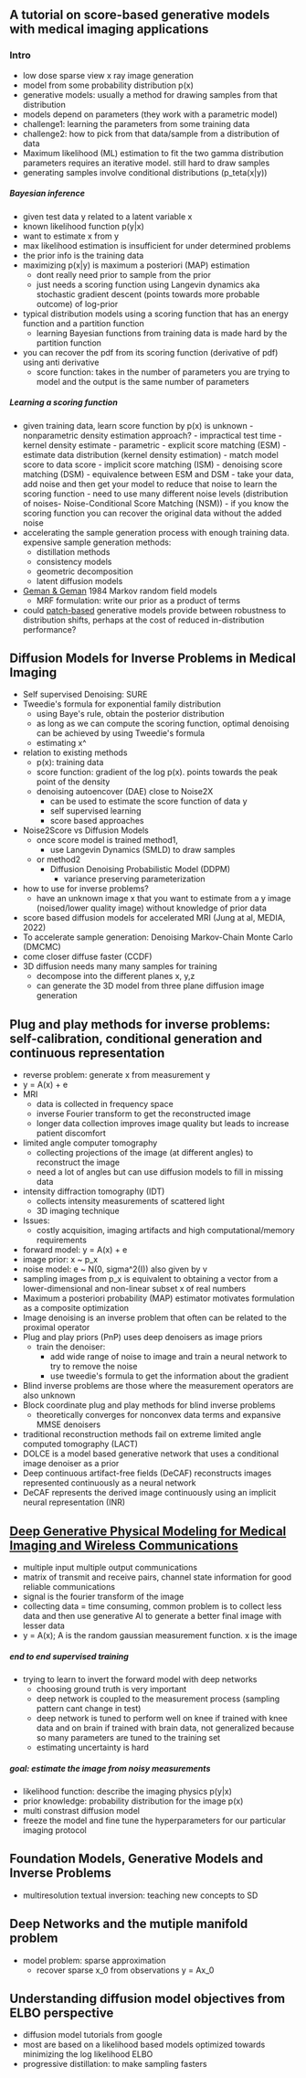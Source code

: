 ## A tutorial on score-based generative models with medical imaging applications
### Intro 
- low dose sparse view x ray image generation 
- model from some probability distribution p(x)
- generative models: usually a method for drawing samples from that distribution 
- models depend on parameters (they work with a parametric model)
- challenge1: learning the parameters from some training data 
- challenge2: how to pick from that data/sample from a distribution of data 
- Maximum likelihood (ML) estimation to fit the two gamma distribution parameters requires an iterative model. still hard to draw samples 
- generating samples involve conditional distributions (p_teta(x|y))
##### Bayesian inference 
- given test data y related to a latent variable x
- known likelihood function p(y|x)
- want to estimate x from y 
- max likelihood estimation is insufficient for under determined problems 
- the prior info is the training data 
- maximizing p(x|y) is maximum a posteriori (MAP) estimation 
	- dont really need prior to sample from the prior 
	- just needs a scoring function using Langevin dynamics aka stochastic gradient descent (points towards more probable outcome) of log-prior 
- typical distribution models using a scoring function that has an energy function and a partition function 
	- learning Bayesian functions from training data is made hard by the partition function 
- you can recover the pdf from its scoring function (derivative of pdf) using anti derivative 
	- score function: takes in the number of parameters you are trying to model and the output is the same number of parameters
##### Learning a scoring function
- given training data, learn score function by p(x) is unknown 
		- nonparametric density estimation approach?
			- impractical test time 
			- kernel density estimate
		- parametric 
			- explicit score matching (ESM) 
				- estimate data distribution (kernel density estimation)
				- match model score to data score 
			- implicit score matching (ISM)
		- denoising score matching (DSM)
			- equivalence between ESM and DSM 
			- take your data, add noise and then get your model to reduce that noise to learn the scoring function 
			- need to use many different noise levels (distribution of noises- Noise-Conditional Score Matching (NSM))
			- if you know the scoring function you can recover the original data without the added noise 
- accelerating the sample generation process with enough training data. expensive sample generation methods: 
	- distillation methods
	- consistency models
	- geometric decomposition 
	- latent diffusion models 
- [Geman & Geman](https://ieeexplore.ieee.org/stamp/stamp.jsp?tp=&arnumber=4767596) 1984 Markov random field models 
	- MRF formulation: write our prior as a product of terms 
- could [patch-based](https://www.ecva.net/papers/eccv_2022/papers_ECCV/papers/136770547.pdf) generative models provide between robustness to distribution shifts, perhaps at the cost of reduced in-distribution performance?

## Diffusion Models for Inverse Problems in Medical Imaging
- Self supervised Denoising: SURE 
- Tweedie's formula for exponential family distribution 
	- using Baye's rule, obtain the posterior distribution
	- as long as we can compute the scoring function, optimal denoising can be achieved by using Tweedie's formula 
	- estimating x^ 
- relation to existing methods
	- p(x): training data 
	- score function: gradient of the log p(x). points towards the peak point of the density
	- denoising autoencover (DAE) close to Noise2X
		- can be used to estimate the score function of data y 
		- self supervised learning 
		- score based approaches 
- Noise2Score vs Diffusion Models
	- once score model is trained method1, 
		- use Langevin Dynamics (SMLD) to draw samples
	- or method2
		- Diffusion Denoising Probabilistic Model (DDPM) 
			- variance preserving parameterization 
- how to use for inverse problems?
	- have an unknown image x that you want to estimate from a y image (noised/lower quality image) without knowledge of prior data 
- score based diffusion models for accelerated MRI (Jung at al, MEDIA, 2022)
- To accelerate sample generation: Denoising Markov-Chain Monte Carlo (DMCMC)
- come closer diffuse faster (CCDF)
- 3D diffusion needs many many samples for training
	- decompose into the different planes x, y,z 
	- can generate the 3D model from three plane diffusion image generation 
## Plug and play methods for inverse problems: self-calibration, conditional generation and continuous representation 
- reverse problem: generate x from measurement y 
- y = A(x)  + e 
- MRI
	- data is collected in frequency space 
	- inverse Fourier transform to get the reconstructed image
	- longer data collection improves image quality but leads to increase patient discomfort 
- limited angle computer tomography 
	- collecting projections of the image (at different angles) to reconstruct the image
	- need a lot of angles but can use diffusion models to fill in missing data 
- intensity diffraction tomography (IDT) 
	- collects intensity measurements of scattered light 
	- 3D imaging technique 
- Issues: 
	- costly acquisition, imaging artifacts and high computational/memory requirements 
- forward model: y = A(x) + e
- image prior: x ~ p_x
- noise model: e ~ N(0, sigma^2(I)) also given by v
- sampling images from p_x is equivalent to obtaining a vector from a lower-dimensional and non-linear subset x of real numbers
- Maximum a posteriori probability (MAP) estimator motivates formulation as a composite optimization 
- Image denoising is an inverse problem that often can be related to the proximal operator 
- Plug and play priors (PnP) uses deep denoisers as image priors 
	- train the denoiser: 
		- add wide range of noise to image and train a neural network to try to remove the noise 
		- use tweedie's formula to get the information about the gradient 
- Blind inverse problems are those where the measurement operators are also unknown 
- Block coordinate plug and play methods for blind inverse problems 
	- theoretically converges for nonconvex data terms and expansive MMSE denoisers 
- traditional reconstruction methods fail on extreme limited angle computed tomography (LACT) 
- DOLCE is a model based generative network that uses a conditional image denoiser as a prior 
- Deep continuous artifact-free fields (DeCAF) reconstructs images represented continuously as a neural network 
- DeCAF represents the derived image continuously using an implicit neural representation (INR) 
## [Deep Generative Physical Modeling for Medical Imaging and Wireless Communications ](gaps_ideas.md#MIDAS_AI#gap1)
- multiple input multiple output communications 
- matrix of transmit and receive pairs, channel state information for good reliable communications 
- signal is the fourier transform of the image 
- collecting data = time consuming, common problem is to collect less data and then use generative AI to generate a better final image with lesser data 
- y = A(x); A is the random gaussian measurement function. x is the image
##### end to end supervised training
- trying to learn to invert the forward model with deep networks 
	- choosing ground truth is very important 
	- deep network is coupled to the measurement process (sampling pattern cant change in test)
	- deep network is tuned to perform well on knee if trained with knee data and on brain if trained with brain data, not generalized because so many parameters are tuned to the training set 
	- estimating uncertainty is hard
##### goal: estimate the image from noisy measurements 
- likelihood function: describe the imaging physics p(y|x)
- prior knowledge: probability distribution for the image p(x)
- multi constrast diffusion model 
- freeze the model and fine tune the hyperparameters for our particular imaging protocol 

## Foundation Models, Generative Models and Inverse Problems 
- multiresolution textual inversion: teaching new concepts to SD 

## Deep Networks and the mutiple manifold problem 
- model problem: sparse approximation 
	- recover sparse x_0 from observations y = Ax_0 
## Understanding diffusion model objectives from ELBO perspective 
- diffusion model tutorials from google
- most are based on a likelihood based models optimized towards minimizing the log likelihood ELBO 
- progressive distillation: to make sampling fasters